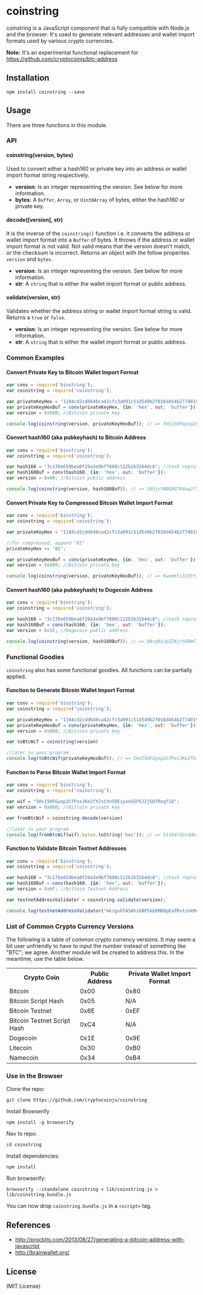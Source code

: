 coinstring
==========

coinstring is a JavaScript component that is fully compatible with Node.js and the browser. It's used to generate relevant addresses and wallet import formats used by various crypto currencies.

**Note:** It's an experimental functional replacement for https://github.com/cryptocoinjs/btc-address


Installation
------------

    npm install coinstring --save


Usage
-----

There are three functions in this module.

### API

#### coinstring(version, bytes)

Used to convert either a hash160 or private key into an address or wallet import format string respectively.

- **version**: Is an integer representing the version. See below for more information.
- **bytes**: A `Buffer`, `Array`, or `Uint8Array` of bytes, either the hash160 or private key.


#### decode([version], str)

It is the inverse of the `coinstring()` function i.e. it converts the address or wallet import format into a `Buffer` of bytes. It
throws if the address or wallet import format is not valid. Not valid means that the version doesn't match, or the checksum is
incorrect. Returns an object with the follow properites `version` and `bytes`.

- **version**: Is an integer representing the version. See below for more information.
- **str**: A `string` that is either the wallet import format or public address.


#### validate(version, str)

Validates whether the address string or wallet import format string is valid. Returns a `true` or `false`.

- **version**: Is an integer representing the version. See below for more information.
- **str**: A `string` that is either the wallet import format or public address.



### Common Examples

#### Convert Private Key to Bitcoin Wallet Import Format

```js
var conv = require('binstring');
var coinstring = require('coinstring');

var privateKeyHex = "1184cd2cdd640ca42cfc3a091c51d549b2f016d454b2774019c2b2d2e08529fd";
var privateKeyHexBuf = conv(privateKeyHex, {in: 'hex', out: 'buffer'});
var version = 0x080; //Bitcoin private key

console.log(coinstring(version, privateKeyHexBuf)); // => 5Hx15HFGyep2CfPxsJKe2fXJsCVn5DEiyoeGGF6JZjGbTRnqfiD
```

#### Convert hash160 (aka pubkeyhash) to Bitcoin Address

```js
var conv = require('binstring');
var coinstring = require('coinstring');

var hash160 = "3c176e659bea0f29a3e9bf7880c112b1b31b4dc8"; //hash representing uncompressed
var hash160Buf = conv(hash160, {in: 'hex', out: 'buffer'});
var version = 0x00; //Bitcoin public address

console.log(coinstring(version, hash160Buf)); // => 16UjcYNBG9GTK4uq2f7yYEbuifqCzoLMGS
```

#### Convert Private Key to Compressed Bitcoin Wallet Import Format

```js
var conv = require('binstring');
var coinstring = require('coinstring');

var privateKeyHex = "1184cd2cdd640ca42cfc3a091c51d549b2f016d454b2774019c2b2d2e08529fd";

//for compressed, append "01"
privateKeyHex += '01';

var privateKeyHexBuf = conv(privateKeyHex, {in: 'hex', out: 'buffer'});
var version = 0x080; //Bitcoin private key

console.log(coinstring(version, privateKeyHexBuf)); // => KwomKti1X3tYJUUMb1TGSM2mrZk1wb1aHisUNHCQXTZq5auC2qc3
```

#### Convert hash160 (aka pubkeyhash) to Dogecoin Address

```js
var conv = require('binstring');
var coinstring = require('coinstring');

var hash160 = "3c176e659bea0f29a3e9bf7880c112b1b31b4dc8"; //hash representing uncompressed
var hash160Buf = conv(hash160, {in: 'hex', out: 'buffer'});
var version = 0x1E; //Dogecoin public address

console.log(coinstring(version, hash160Buf)); // => DAcq9oJpZZAjr56RmF7Y5zmWboZWQ4HAsW
```



### Functional Goodies

`coinstring` also has some functional goodies. All functions can be partially applied.

#### Function to Generate Bitcoin Wallet Import Format

```js
var conv = require('binstring');
var coinstring = require('coinstring');

var privateKeyHex = "1184cd2cdd640ca42cfc3a091c51d549b2f016d454b2774019c2b2d2e08529fd";
var privateKeyHexBuf = conv(privateKeyHex, {in: 'hex', out: 'buffer'});
var version = 0x080; //Bitcoin private key

var toBtcWif = coinstring(version)

//later in your program
console.log(toBtcWif(privateKeyHexBuf)); // => 5Hx15HFGyep2CfPxsJKe2fXJsCVn5DEiyoeGGF6JZjGbTRnqfiD
```

#### Function to Parse Bitcoin Wallet Import Format

```js
var conv = require('binstring');
var coinstring = require('coinstring');

var wif = "5Hx15HFGyep2CfPxsJKe2fXJsCVn5DEiyoeGGF6JZjGbTRnqfiD";
var version = 0x080; //Bitcoin private key

var fromBtcWif = coinstring.decode(version)

//later in your program
console.log(fromBtcWif(wif).bytes.toString('hex')); // => 51184cd2cdd640ca42cfc3a091c51d549b2f016d454b2774019c2b2d2e08529fd
```

#### Function to Validate Bitcoin Testnet Addresses

```js
var conv = require('binstring');
var coinstring = require('coinstring');

var hash160 = "3c176e659bea0f29a3e9bf7880c112b1b31b4dc8"; //hash representing uncompressed
var hash160Buf = conv(hash160, {in: 'hex', out: 'buffer'});
var version = 0x6F; //Bitcoin Testnet Address

var testnetAddressValidator = coinstring.validate(version);

console.log(testnetAddressValidator("mkzgubTA5Ahi6BPSkE6MN9pEafRutznkMe")) // => true
```


### List of Common Crypto Currency Versions

The following is a table of common crypto currency versions. It may seem a bit user unfriendly to have to input the number instead of something like "BTC"; we agree. Another module will be created to address this. In the meantime, use the table below.

<table>
<tr><th>Crypto Coin</th><th>Public Address</th><th>Private Wallet Import Format</th></tr>
<tr><td>Bitcoin</td><td> 0x00</td><td> 0x80</td></tr>
<tr><td>Bitcoin Script Hash</td><td> 0x05</td><td> N/A</td></tr>
<tr><td>Bitcoin Testnet</td><td> 0x6E</td><td> 0xEF</td></tr>
<tr><td>Bitcoin Testnet Script Hash</td><td> 0xC4</td><td> N/A</td></tr>
<tr><td>Dogecoin</td><td> 0x1E</td><td> 0x9E</td></tr>
<tr><td>Litecoin</td><td> 0x30</td><td> 0xB0</td></tr>
<tr><td>Namecoin</td><td> 0x34</td><td> 0xB4</td></tr>
</table>



### Use in the Browser

Clone the repo:

    git clone https://github.com/cryptocoinjs/coinstring

Install Browserify

    npm install -g browserify

Nav to repo:

    cd coinstring

Install dependencies:

    npm install

Run browserify:

    browserify --standalone coinstring < lib/coinstring.js > lib/coinstring.bundle.js

You can now drop `coinstring.bundle.js` in a `<script>` tag.



References
----------
- http://procbits.com/2013/08/27/generating-a-bitcoin-address-with-javascript
- http://brainwallet.org/



License
-------

(MIT License)


